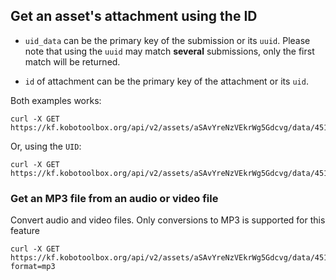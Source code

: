 ## Get an asset's attachment using the ID

* `uid_data` can be the primary key of the submission or its `uuid`.
Please note that using the `uuid` may match **several** submissions, only
the first match will be returned.

* `id` of attachment can be the primary key of the attachment or its `uid`.

Both examples works:
```curl
curl -X GET https://kf.kobotoolbox.org/api/v2/assets/aSAvYreNzVEkrWg5Gdcvg/data/451/attachment/1/
```
Or, using the `UID`:
```curl
curl -X GET https://kf.kobotoolbox.org/api/v2/assets/aSAvYreNzVEkrWg5Gdcvg/data/451/attachment/attwYwGxdtQPSqgmHk6wS6E6/
```

### Get an MP3 file from an audio or video file
Convert audio and video files. Only conversions to MP3 is supported for this feature

```curl
curl -X GET https://kf.kobotoolbox.org/api/v2/assets/aSAvYreNzVEkrWg5Gdcvg/data/451/attachment/1/?format=mp3
```
